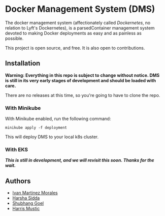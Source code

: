 # Docker Management System (DMS)

The docker management system (affectionately called _Dockernetes_, no relation 
to Lyft's Dockernetes), is a parsedContainer management system devoted to making
Docker deployments as easy and as painless as possible. 

This project is open source, and free. It is also open to contributions. 

## Installation

**Warning: Everything in this repo is subject to change without notice. DMS
is still in its very early stages of development and should be loaded with care.**

There are no releases at this time, so you're going to have to clone the repo.

### With Minikube

With Minikube enabled, run the following command:

```shell
minikube apply -f deployment
```

This will deploy DMS to your local k8s cluster.

### With EKS

***This is still in development, and we will revisit this soon. Thanks for 
the wait.***

## Authors

- [Ivan Martinez Morales](https://www.github.com/ivanmartinezmorales)
- [Harsha Sidda](https://www.github.com/)
- [Shubhang Goel](https://www.github.com/)
- [Harris Mustic](https://www.github.com/)

